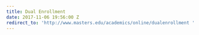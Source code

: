 ```yaml
---
title: Dual Enrollment
date: 2017-11-06 19:56:00 Z
redirect_to: 'http://www.masters.edu/academics/online/dualenrollment '
---
```


